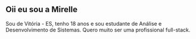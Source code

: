 ## Oii eu sou a Mirelle 
Sou de Vitória - ES, tenho 18 anos e sou estudante de Análise e Desenvolvimento de Sistemas.
Quero muito ser uma profissional full-stack.

<!--
**mirellemiranda/mirellemiranda** is a ✨ _special_ ✨ repository because its `README.md` (this file) appears on your GitHub profile.

Here are some ideas to get you started:

- 🔭 I’m currently working on ...
- 🌱 I’m currently learning javascript
- 👯 I’m looking to collaborate on ...
- 🤔 I’m looking for help with git
- 💬 Ask me about ...
- 📫 How to reach me: ...
- 😄 Pronouns: she/her
- ⚡ Fun fact: ...
-->
